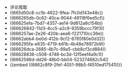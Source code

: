 - 评论爬取
- ((665d50c8-cc1b-4622-9fea-7fc0d143e48c))
- ((666265db-0c62-40ca-9044-49118f6ed5cf))
- ((66625efa-7bd7-4357-ae14-9d812a8c154b))
- ((66626842-11d3-4cc5-a2c9-9359bccc79f3))
- ((666257ae-2e26-420b-aea6-f221710cc36e))
- ((6662abb4-be0d-412b-9cf2-6765f80e0d32))
- ((666295fa-e635-4719-b61b-4b48e78972b9))
- ((66626dca-2685-4b7c-99a5-cbb8cf3cd884))
- ((66628836-c508-4748-bc3d-12f5eef4a9c1))
- ((6662586d-dd26-48b0-bb04-523274882c54))
- {{embed ((6662c8f9-2fef-4051-98b5-f4510ed17541))}}